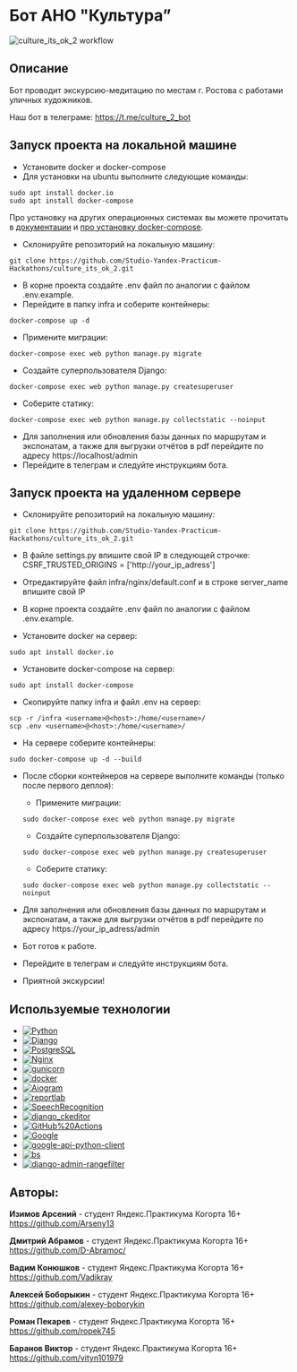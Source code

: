 # Бот АНО "Культура”

![culture_its_ok_2 workflow](https://github.com/Studio-Yandex-Practicum-Hackathons/culture_its_ok_2/actions/workflows/culture_its_ok_2.yml/badge.svg)

## Описание
Бот проводит экскурсию-медитацию по местам г. Ростова с работами уличных художников.

Наш бот в телеграме: https://t.me/culture_2_bot

## Запуск проекта на локальной машине

* Установите docker и docker-compose
* Для установки на ubuntu выполните следующие команды:
```
sudo apt install docker.io
sudo apt install docker-compose
```
Про установку на других операционных системах вы можете прочитать в [документации](https://docs.docker.com/engine/install/) и [про установку docker-compose](https://docs.docker.com/compose/install/).

* Склонируйте репозиторий на локальную машину:
```
git clone https://github.com/Studio-Yandex-Practicum-Hackathons/culture_its_ok_2.git
```
* В корне проекта создайте .env файл по аналогии с файлом .env.example.
* Перейдите в папку infra и соберите контейнеры:
```
docker-compose up -d
```
* Примените миграции:
```
docker-compose exec web python manage.py migrate
```
* Создайте суперпользователя Django:
```
docker-compose exec web python manage.py createsuperuser
```
* Соберите статику:
```
docker-compose exec web python manage.py collectstatic --noinput
```

* Для заполнения или обновления базы данных по маршрутам и экспонатам, а также для выгрузки отчётов в pdf перейдите по адресу https://localhost/admin
* Перейдите в телеграм и следуйте инструкциям бота.

## Запуск проекта на удаленном сервере
* Склонируйте репозиторий на локальную машину:
```
git clone https://github.com/Studio-Yandex-Practicum-Hackathons/culture_its_ok_2.git
```
* В файле settings.py впишите свой IP в следующей строчке: CSRF_TRUSTED_ORIGINS = ['http://your_ip_adress']
* Отредактируйте файл infra/nginx/default.conf и в строке server_name впишите свой IP
* В корне проекта создайте .env файл по аналогии с файлом .env.example.

* Установите docker на сервер:
```
sudo apt install docker.io
```
* Установите docker-compose на сервер:
```
sudo apt install docker-compose
```

* Скопируйте папку infra и файл .env на сервер:
```
scp -r /infra <username>@<host>:/home/<username>/
scp .env <username>@<host>:/home/<username>/
```
* На сервере соберите контейнеры:
```
sudo docker-compose up -d --build
```
* После сборки контейнеров на сервере выполните команды (только после первого деплоя):
    - Примените миграции:
    ```
    sudo docker-compose exec web python manage.py migrate
    ```
    - Создайте суперпользователя Django:
    ```
    sudo docker-compose exec web python manage.py createsuperuser
    ```
    - Соберите статику:
    ```
    sudo docker-compose exec web python manage.py collectstatic --noinput
    ```

* Для заполнения или обновления базы данных по маршрутам и экспонатам, а также для выгрузки отчётов в pdf перейдите по адресу https://your_ip_adress/admin
* Бот готов к работе.
* Перейдите в телеграм и следуйте инструкциям бота.
* Приятной экскурсии!

## Используемые технологии

- [![Python](https://img.shields.io/badge/-Python_3.11-464646?style=flat-square&logo=Python)](https://www.python.org/)
- [![Django](https://img.shields.io/badge/-Django_4.1-464646?style=flat-square&logo=Django)](https://www.djangoproject.com/)
- [![PostgreSQL](https://img.shields.io/badge/-PostgreSQL-464646?style=flat-square&logo=PostgreSQL)](https://www.postgresql.org/)
- [![Nginx](https://img.shields.io/badge/-NGINX-464646?style=flat-square&logo=NGINX)](https://nginx.org/ru/)
- [![gunicorn](https://img.shields.io/badge/-gunicorn-464646?style=flat-square&logo=gunicorn)](https://gunicorn.org/)
- [![docker](https://img.shields.io/badge/-Docker-464646?style=flat-square&logo=docker)](https://www.docker.com/)
- [![Aiogram](https://img.shields.io/badge/Aiogram-3.0.0rc1-green?logo=Aiogram&logoColor=green)](https://aiogram.dev/)
- [![reportlab](https://img.shields.io/badge/reportlab-4.0.4-green?logo=reportlab&logoColor=green)](https://pypi.org/project/reportlab/)
- [![SpeechRecognition](https://img.shields.io/badge/SpeechRecognition-3.10-green?logo=django_ckeditor&logoColor=green)](https://pypi.org/project/SpeechRecognition/)
- [![django_ckeditor](https://img.shields.io/badge/django_ckeditor-6.7.0-green?logo=django_ckeditor&logoColor=green)](https://pypi.org/project/django-ckeditor/)
- [![GitHub%20Actions](https://img.shields.io/badge/-GitHub%20Actions-464646?style=flat-square&logo=GitHub%20actions)](https://github.com/features/actions)
- [![Google](https://img.shields.io/badge/google-3.0.0-green?logo=google&logoColor=green)](https://pypi.org/project/google/)
- [![google-api-python-client](https://img.shields.io/badge/google_api_python_client-2.97.0-green?logo=google_api_python_client&logoColor=green)](https://pypi.org/project/google-api-python-client/)
- [![bs](https://img.shields.io/badge/bs-4%200.0.1-green?logo=bs&logoColor=green)](https://pypi.org/project/bs4/)
- [![django-admin-rangefilter](https://img.shields.io/badge/django_admin_rangefilter-0.11.0-green?logo=django_admin_rangefilter&logoColor=green)](https://pypi.org/project/django-admin-rangefilter/)

## Авторы:

**Изимов Арсений**  - студент Яндекс.Практикума Когорта 16+
https://github.com/Arseny13

**Дмитрий Абрамов**  - студент Яндекс.Практикума Когорта 16+
https://github.com/D-Abramoc/

**Вадим Конюшков**  - студент Яндекс.Практикума Когорта 16+
https://github.com/Vadikray

**Алексей Боборыкин**  - студент Яндекс.Практикума Когорта 16+
https://github.com/alexey-boborykin

**Роман Пекарев**  - студент Яндекс.Практикума Когорта 16+
https://github.com/ropek745

**Баранов Виктор**  - студент Яндекс.Практикума Когорта 16+
https://github.com/vityn101979
